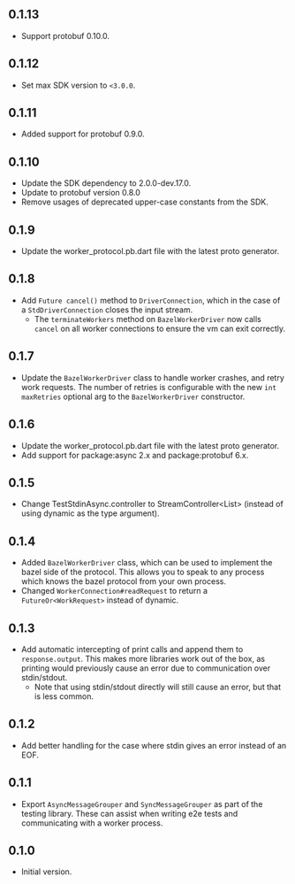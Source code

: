 ## 0.1.13

* Support protobuf 0.10.0.

## 0.1.12

* Set max SDK version to `<3.0.0`.

## 0.1.11

* Added support for protobuf 0.9.0.

## 0.1.10

* Update the SDK dependency to 2.0.0-dev.17.0.
* Update to protobuf version 0.8.0
* Remove usages of deprecated upper-case constants from the SDK.

## 0.1.9

* Update the worker_protocol.pb.dart file with the latest proto generator.

## 0.1.8

* Add `Future cancel()` method to `DriverConnection`, which in the case of a
  `StdDriverConnection` closes the input stream.
  * The `terminateWorkers` method on `BazelWorkerDriver` now calls `cancel` on
    all worker connections to ensure the vm can exit correctly.

## 0.1.7

* Update the `BazelWorkerDriver` class to handle worker crashes, and retry work
  requests. The number of retries is configurable with the new `int maxRetries`
  optional arg to the `BazelWorkerDriver` constructor.

## 0.1.6

* Update the worker_protocol.pb.dart file with the latest proto generator.
* Add support for package:async 2.x and package:protobuf 6.x.

## 0.1.5

* Change TestStdinAsync.controller to StreamController<List<int>> (instead of
  using dynamic as the type argument).

## 0.1.4

* Added `BazelWorkerDriver` class, which can be used to implement the bazel side
  of the protocol. This allows you to speak to any process which knows the bazel
  protocol from your own process.
* Changed `WorkerConnection#readRequest` to return a `FutureOr<WorkRequest>`
  instead of dynamic.

## 0.1.3

* Add automatic intercepting of print calls and append them to
  `response.output`. This makes more libraries work out of the box, as printing
  would previously cause an error due to communication over stdin/stdout.
  * Note that using stdin/stdout directly will still cause an error, but that is
    less common.

## 0.1.2

* Add better handling for the case where stdin gives an error instead of an EOF.

## 0.1.1

* Export `AsyncMessageGrouper` and `SyncMessageGrouper` as part of the testing
  library. These can assist when writing e2e tests and communicating with a
  worker process.

## 0.1.0

* Initial version.
